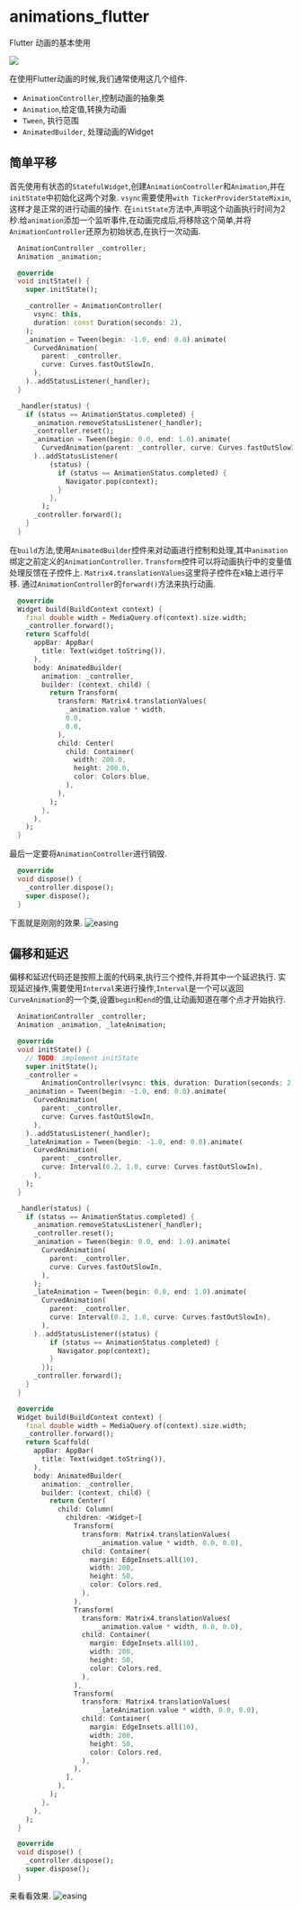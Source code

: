 # animations_flutter

Flutter 动画的基本使用

![](https://github.com/dlgchg/animations_flutter/blob/master/animtions.gif?raw=true)


在使用Flutter动画的时候,我们通常使用这几个组件.
* `AnimationController`,控制动画的抽象类
* `Animation`,给定值,转换为动画
*  `Tween`, 执行范围
* `AnimatedBuilder`, 处理动画的Widget

## 简单平移

首先使用有状态的`StatefulWidget`,创建`AnimationController`和`Animation`,并在`initState`中初始化这两个对象.
`vsync`需要使用`with TickerProviderStateMixin`,这样才是正常的进行动画的操作.
在`initState`方法中,声明这个动画执行时间为2秒.给`animation`添加一个监听事件,在动画完成后,将移除这个简单,并将`AnimationController`还原为初始状态,在执行一次动画.
```dart
  AnimationController _controller;
  Animation _animation;

  @override
  void initState() {
    super.initState();

    _controller = AnimationController(
      vsync: this,
      duration: const Duration(seconds: 2),
    );
    _animation = Tween(begin: -1.0, end: 0.0).animate(
      CurvedAnimation(
        parent: _controller,
        curve: Curves.fastOutSlowIn,
      ),
    )..addStatusListener(_handler);
  }

  _handler(status) {
    if (status == AnimationStatus.completed) {
      _animation.removeStatusListener(_handler);
      _controller.reset();
      _animation = Tween(begin: 0.0, end: 1.0).animate(
        CurvedAnimation(parent: _controller, curve: Curves.fastOutSlowIn),
      )..addStatusListener(
          (status) {
            if (status == AnimationStatus.completed) {
              Navigator.pop(context);
            }
          },
        );
      _controller.forward();
    }
  }
```

在`build`方法,使用`AnimatedBuilder`控件来对动画进行控制和处理,其中`animation`绑定之前定义的`AnimationController`.
`Transform`控件可以将动画执行中的变量值处理反馈在子控件上.
`Matrix4.translationValues`这里将子控件在x轴上进行平移.
通过`AnimationController`的`forward()`方法来执行动画.

```dart
  @override
  Widget build(BuildContext context) {
    final double width = MediaQuery.of(context).size.width;
    _controller.forward();
    return Scaffold(
      appBar: AppBar(
        title: Text(widget.toString()),
      ),
      body: AnimatedBuilder(
        animation: _controller,
        builder: (context, child) {
          return Transform(
            transform: Matrix4.translationValues(
              _animation.value * width,
              0.0,
              0.0,
            ),
            child: Center(
              child: Container(
                width: 200.0,
                height: 200.0,
                color: Colors.blue,
              ),
            ),
          );
        },
      ),
    );
  }
```

最后一定要将`AnimationController`进行销毁.
```dart
  @override
  void dispose() {
    _controller.dispose();
    super.dispose();
  }
```
下面就是刚刚的效果.
![easing](https://github.com/dlgchg/animations_flutter/blob/master/easing.gif?raw=true)


## 偏移和延迟

偏移和延迟代码还是按照上面的代码来,执行三个控件,并将其中一个延迟执行.
实现延迟操作,需要使用`Interval`来进行操作,`Interval`是一个可以返回`CurveAnimation`的一个类,设置`begin`和`end`的值,让动画知道在哪个点才开始执行.
```dart
  AnimationController _controller;
  Animation _animation, _lateAnimation;

  @override
  void initState() {
    // TODO: implement initState
    super.initState();
    _controller =
        AnimationController(vsync: this, duration: Duration(seconds: 2));
    _animation = Tween(begin: -1.0, end: 0.0).animate(
      CurvedAnimation(
        parent: _controller,
        curve: Curves.fastOutSlowIn,
      ),
    )..addStatusListener(_handler);
    _lateAnimation = Tween(begin: -1.0, end: 0.0).animate(
      CurvedAnimation(
        parent: _controller,
        curve: Interval(0.2, 1.0, curve: Curves.fastOutSlowIn),
      ),
    );
  }

  _handler(status) {
    if (status == AnimationStatus.completed) {
      _animation.removeStatusListener(_handler);
      _controller.reset();
      _animation = Tween(begin: 0.0, end: 1.0).animate(
        CurvedAnimation(
          parent: _controller,
          curve: Curves.fastOutSlowIn,
        ),
      );
      _lateAnimation = Tween(begin: 0.0, end: 1.0).animate(
        CurvedAnimation(
          parent: _controller,
          curve: Interval(0.2, 1.0, curve: Curves.fastOutSlowIn),
        ),
      )..addStatusListener((status) {
          if (status == AnimationStatus.completed) {
            Navigator.pop(context);
          }
        });
      _controller.forward();
    }
  }

  @override
  Widget build(BuildContext context) {
    final double width = MediaQuery.of(context).size.width;
    _controller.forward();
    return Scaffold(
      appBar: AppBar(
        title: Text(widget.toString()),
      ),
      body: AnimatedBuilder(
        animation: _controller,
        builder: (context, child) {
          return Center(
            child: Column(
              children: <Widget>[
                Transform(
                  transform: Matrix4.translationValues(
                      _animation.value * width, 0.0, 0.0),
                  child: Container(
                    margin: EdgeInsets.all(10),
                    width: 200,
                    height: 50,
                    color: Colors.red,
                  ),
                ),
                Transform(
                  transform: Matrix4.translationValues(
                      _animation.value * width, 0.0, 0.0),
                  child: Container(
                    margin: EdgeInsets.all(10),
                    width: 200,
                    height: 50,
                    color: Colors.red,
                  ),
                ),
                Transform(
                  transform: Matrix4.translationValues(
                      _lateAnimation.value * width, 0.0, 0.0),
                  child: Container(
                    margin: EdgeInsets.all(10),
                    width: 200,
                    height: 50,
                    color: Colors.red,
                  ),
                ),
              ],
            ),
          );
        },
      ),
    );
  }

  @override
  void dispose() {
    _controller.dispose();
    super.dispose();
  }
```

来看看效果.
![easing](https://github.com/dlgchg/animations_flutter/blob/master/offset.gif?raw=true)



